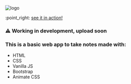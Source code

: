 
<img src="https://github.com/franncode/todo-webapp/blob/master/logo.png" alt="logo">
<p>:point_right: <a href="http://franncode.github.io/noteMe">see it in action!</a></p>


<h3>⚠️ Working in development, upload soon</h3>

<h3>This is a basic web app to take notes made with:</h3>
<ul>
  <li>HTML</li>
  <li>CSS</li>
  <li>Vanilla JS</li>
  <li>Bootstrap</li>
  <li>Animate CSS</li>
